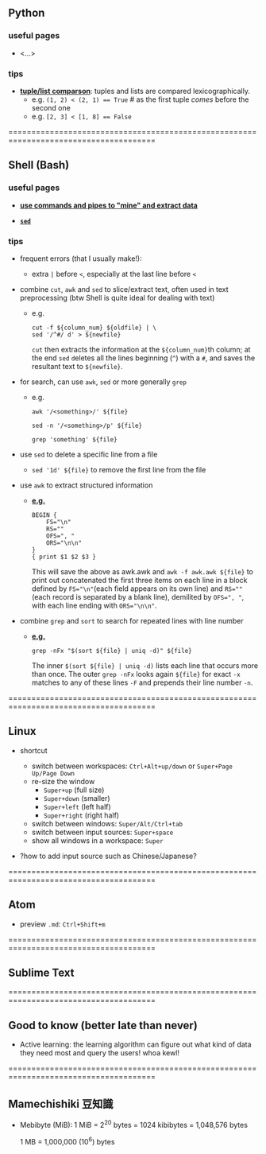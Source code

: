 <h2>Python</h2>

<h3>useful pages</h3>

- <...>

<h3>tips</h3>

- [**tuple/list comparson**](https://docs.python.org/3/reference/expressions.html#value-comparisons): tuples and lists are compared lexicographically.
  - e.g. `(1, 2) < (2, 1) == True` # as the first tuple _comes_ before the second one
  - e.g. `[2, 3] < [1, 8] == False`

======================================================================================

<h2>Shell (Bash)</h2>

<h3>useful pages</h3>

- [**use commands and pipes to "mine" and extract data**](http://teaching.idallen.com/cst8207/13w/notes/805_data_mining.html)

- [**`sed`**](https://edoras.sdsu.edu/doc/sed.html)

<h3>tips</h3>

- frequent errors (that I usually make!):
  - extra `|` before `<`, especially at the last line before `<`

- combine `cut`, `awk` and `sed` to slice/extract text, often used in text preprocessing (btw Shell is quite ideal for dealing with text)
  - e.g.

      ```
      cut -f ${column_num} ${oldfile} | \
      sed '/^#/ d' > ${newfile}
      ```

     `cut` then extracts the information at the `${column_num}`th column; at the end `sed` `d`eletes all the lines beginning (`^`) with a `#`, and saves the resultant text to `${newfile}`.

- for search, can use `awk`, `sed` or more generally `grep`
  - e.g.

      ```awk '/<something>/' ${file}```

      ```sed -n '/<something>/p' ${file}```

      ```grep 'something' ${file}```

- use `sed` to delete a specific line from a file
  - `sed '1d' ${file}` to remove the first line from the file

- use `awk` to extract structured information
  - [**e.g.**](https://www.funtoo.org/Awk_by_Example,_Part_2)

      ```
      BEGIN {
          FS="\n"
          RS=""
          OFS=", "
          ORS="\n\n"
      }
      { print $1 $2 $3 }
      ```

      This will save the above as awk.awk and `awk -f awk.awk ${file}` to print out concatenated the first three items on each line in a block defined by `FS="\n"`(each field appears on its own line) and `RS=""`(each record is separated by a blank line), demilited by `OFS=", "`, with each line ending with `ORS="\n\n"`.

- combine `grep` and `sort` to search for repeated lines with line number
  - [**e.g.**](https://unix.stackexchange.com/questions/113719/unix-command-to-check-if-any-two-lines-in-a-file-are-same/113761)

      ```
      grep -nFx "$(sort ${file} | uniq -d)" ${file}
      ```

      The inner `$(sort ${file} | uniq -d)` lists each line that occurs more than once. The outer `grep -nFx` looks again `${file}` for exact `-x` matches to any of these lines `-F` and prepends their line number `-n`.

======================================================================================

<h2>Linux</h2>

- shortcut
  - switch between workspaces: `Ctrl+Alt+up/down` or `Super+Page Up/Page Down`
  - re-size the window
    - `Super+up` (full size)
    - `Super+down` (smaller)
    - `Super+left` (left half)
    - `Super+right` (right half)
  - switch between windows: `Super/Alt/Ctrl+tab`
  - switch between input sources: `Super+space`
  - show all windows in a workspace: `Super`

- ?how to add input source such as Chinese/Japanese?

======================================================================================

<h2>Atom</h2>

- preview `.md`: `Ctrl+Shift+m`

======================================================================================

<h2>Sublime Text</h2>

======================================================================================

<h2>Good to know (better late than never)</h2>

- Active learning: the learning algorithm can figure out what kind of data they need most and query the users! whoa kewl!

======================================================================================

<h2>Mamechishiki 豆知識</h2>

- Mebibyte (MiB): 1 MiB = 2<sup>20</sup> bytes = 1024 kibibytes = 1,048,576 bytes

  1 MB = 1,000,000 (10<sup>6</sup>) bytes

